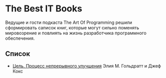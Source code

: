 # The Best IT Books

Ведущие и гости подкаста The Art Of Programming решили сформировать саписок книг, которые могут сильно поменять мировозрение и повлиять на жизнь разработчика программного обеспечения. 

## Список

* [Цель. Процесс непрерывного улучшения](./books/TheGoal.md) Элия М. Гольдратт и Джеф Кокс   





